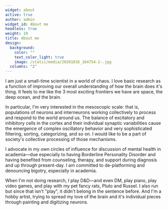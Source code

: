 ```yaml
---
widget: about
active: true
author: admin
widget_id: About me
headless: true
weight: 10
title: About me
design:
  background:
    color: ""
    text_color_light: true
    image: /static/media/20201016_164754-2-.jpg
  columns: "2"
---
```

I am just a small-time scientist in a world of chaos. I love basic research as a function of improving our overall understanding of how the brain does it's thing. It feels to me like the 3 most exciting frontiers we have are space, the deep ocean, and the brain.

In particular, I'm very interested in the mesoscopic scale: that is, populations of neurons and interneurons working collectively to process and respond to the world around us. The balance of excitatory and inhibitory cells in the cortex and their individual synaptic variabilities cause the emergence of complex oscillatory behavior and very sophisticated filtering, sorting, categorizing, and so on. I would like to be a part of society's collective processing of those mechanisms.

I advocate in my own circles of influence for discussion of mental health in academia—due especially to having Borderline Personality Disorder and having benefited from counseling, therapy, and support during diagnosis and up through present-day. I am committed to de-platforming and denouncing bigotry, especially in academia.

When I'm not doing research, I play D&D—and even DM, play piano, play video games, and play with my pet fancy rats, Pluto and Russel. I also run but since that isn't "play", it didn't belong in the sentence before. And I'm a hobby artist, trying to spread my love of the brain and it's individual pieces through painting and digitizing neurons.